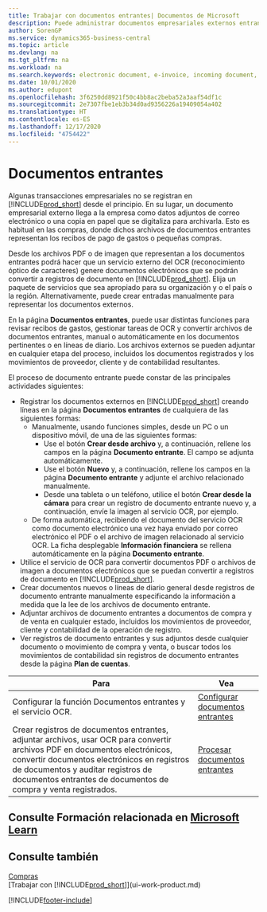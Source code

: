 ```yaml
---
title: Trabajar con documentos entrantes| Documentos de Microsoft
description: Puede administrar documentos empresariales externos entrantes, como recibos de pago o PDF, administrar tareas de OCR y convertir archivos a documentos y registros electrónicos.
author: SorenGP
ms.service: dynamics365-business-central
ms.topic: article
ms.devlang: na
ms.tgt_pltfrm: na
ms.workload: na
ms.search.keywords: electronic document, e-invoice, incoming document, OCR, ecommerce, document exchange, import invoice
ms.date: 10/01/2020
ms.author: edupont
ms.openlocfilehash: 3f6250dd8921f50c4bb8ac2beba52a3aaf54df1c
ms.sourcegitcommit: 2e7307fbe1eb3b34d0ad9356226a19409054a402
ms.translationtype: HT
ms.contentlocale: es-ES
ms.lasthandoff: 12/17/2020
ms.locfileid: "4754422"
---
```

# <a name="incoming-documents"></a>Documentos entrantes

Algunas transacciones empresariales no se registran en [!INCLUDE[prod_short](includes/prod_short.md)] desde el principio. En su lugar, un documento empresarial externo llega a la empresa como datos adjuntos de correo electrónico o una copia en papel que se digitaliza para archivarla. Esto es habitual en las compras, donde dichos archivos de documentos entrantes representan los recibos de pago de gastos o pequeñas compras.

Desde los archivos PDF o de imagen que representan a los documentos entrantes podrá hacer que un servicio externo del OCR (reconocimiento óptico de caracteres) genere documentos electrónicos que se podrán convertir a registros de documento en [!INCLUDE[prod_short](includes/prod_short.md)]. Elija un paquete de servicios que sea apropiado para su organización y o el país o la región. Alternativamente, puede crear entradas manualmente para representar los documentos externos.  

En la página **Documentos entrantes**, puede usar distintas funciones para revisar recibos de gastos, gestionar tareas de OCR y convertir archivos de documentos entrantes, manual o automáticamente en los documentos pertinentes o en líneas de diario. Los archivos externos se pueden adjuntar en cualquier etapa del proceso, incluidos los documentos registrados y los movimientos de proveedor, cliente y de contabilidad resultantes.

El proceso de documento entrante puede constar de las principales actividades siguientes:

* Registrar los documentos externos en [!INCLUDE[prod_short](includes/prod_short.md)] creando líneas en la página **Documentos entrantes** de cualquiera de las siguientes formas:
  * Manualmente, usando funciones simples, desde un PC o un dispositivo móvil, de una de las siguientes formas:
    * Use el botón **Crear desde archivo** y, a continuación, rellene los campos en la página **Documento entrante**. El campo se adjunta automáticamente.  
    * Use el botón **Nuevo** y, a continuación, rellene los campos en la página **Documento entrante** y adjunte el archivo relacionado manualmente.
    * Desde una tableta o un teléfono, utilice el botón **Crear desde la cámara** para crear un registro de documento entrante nuevo y, a continuación, envíe la imagen al servicio OCR, por ejemplo.
  * De forma automática, recibiendo el documento del servicio OCR como documento electrónico una vez haya enviado por correo electrónico el PDF o el archivo de imagen relacionado al servicio OCR. La ficha desplegable **Información financiera** se rellena automáticamente en la página **Documento entrante**.
* Utilice el servicio de OCR para convertir documentos PDF o archivos de imagen a documentos electrónicos que se puedan convertir a registros de documento en [!INCLUDE[prod_short](includes/prod_short.md)].
* Crear documentos nuevos o líneas de diario general desde registros de documento entrante manualmente especificando la información a medida que la lee de los archivos de documento entrante.
* Adjuntar archivos de documento entrantes a documentos de compra y de venta en cualquier estado, incluidos los movimientos de proveedor, cliente y contabilidad de la operación de registro.
* Ver registros de documento entrantes y sus adjuntos desde cualquier documento o movimiento de compra y venta, o buscar todos los movimientos de contabilidad sin registros de documento entrantes desde la página **Plan de cuentas**.

| Para | Vea |
| --- | --- |
| Configurar la función Documentos entrantes y el servicio OCR. |[Configurar documentos entrantes](across-how-setup-income-documents.md) |
| Crear registros de documentos entrantes, adjuntar archivos, usar OCR para convertir archivos PDF en documentos electrónicos, convertir documentos electrónicos en registros de documentos y auditar registros de documentos entrantes de documentos de compra y venta registrados. |[Procesar documentos entrantes](across-process-income-documents.md) |

## <a name="see-related-training-at-microsoft-learn"></a>Consulte Formación relacionada en [Microsoft Learn](/learn/modules/incoming-documents-dynamics-365-business-central/index)

## <a name="see-also"></a>Consulte también

[Compras](purchasing-manage-purchasing.md)  
[Trabajar con [!INCLUDE[prod_short](includes/prod_short.md)]](ui-work-product.md)  


[!INCLUDE[footer-include](includes/footer-banner.md)]